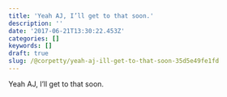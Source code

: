 ```yaml
---
title: 'Yeah AJ, I’ll get to that soon.'
description: ''
date: '2017-06-21T13:30:22.453Z'
categories: []
keywords: []
draft: true
slug: /@corpetty/yeah-aj-ill-get-to-that-soon-35d5e49fe1fd
---
```


Yeah AJ, I’ll get to that soon.